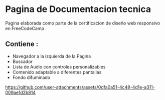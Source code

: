 <h1>Pagina de Documentacion tecnica </h1>
<p>Pagina elaborada como parte de la certificacion de diseño web responsivo en FreeCodeCamp</p>
<h2>Contiene :</h2>
<ul>
  <li>Navegador a la izquierda de la Pagina</li>
  <li>Buscador</li>
  <li>Lista de Audio con controles personalizables</li>
  <li>Contenido adaptable a diferentes pantallas</li>
  <li>Fondo difuminado</li>
</ul>

https://github.com/user-attachments/assets/0dfa0a51-4c48-4d1e-a311-009ae1d2b814

